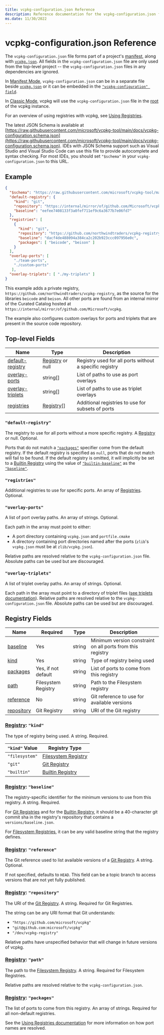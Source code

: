 ```yaml
---
title: vcpkg-configuration.json Reference
description: Reference documentation for the vcpkg-configuration.json file format
ms.date: 11/30/2022
---
```

# vcpkg-configuration.json Reference

The `vcpkg-configuration.json` file forms part of a project's [manifest](../users/manifests.md), along with [`vcpkg.json`](vcpkg-json.md). All fields in the `vcpkg-configuration.json` file are only used from the top-level project -- the `vcpkg-configuration.json` files in any dependencies are ignored.

In [Manifest Mode](../users/manifests.md), `vcpkg-configuration.json` can be in a separate file beside [`vcpkg.json`](vcpkg-json.md) or it can be embedded in the [`"vcpkg-configuration" field`](vcpkg-json.md#vcpkg-configuration).

In [Classic Mode](../users/classic-mode.md), vcpkg will use the `vcpkg-configuration.json` file in the [root](../commands/common-options.md#vcpkg-root) of the vcpkg instance.

For an overview of using registries with vcpkg, see [Using Registries](../users/registries.md).

The latest JSON Schema is available at [https://raw.githubusercontent.com/microsoft/vcpkg-tool/main/docs/vcpkg-configuration.schema.json](https://raw.githubusercontent.com/microsoft/vcpkg-tool/main/docs/vcpkg-configuration.schema.json). IDEs with JSON Schema support such as Visual Studio and Visual Studio Code can use this file to provide autocomplete and syntax checking. For most IDEs, you should set `"$schema"` in your `vcpkg-configuration.json` to this URL.

## Example

```json
{
  "$schema": "https://raw.githubusercontent.com/microsoft/vcpkg-tool/main/docs/vcpkg-configuration.schema.json",
  "default-registry": {
    "kind": "git",
    "repository": "https://internal/mirror/of/github.com/Microsoft/vcpkg",
    "baseline": "eefee7408133f3a0fef711ef9c6a3677b7e06fd7"
  },
  "registries": [
    {
      "kind": "git",
      "repository": "https://github.com/northwindtraders/vcpkg-registry",
      "baseline": "dacf4de488094a384ca2c202b923ccc097956e0c",
      "packages": [ "beicode", "beison" ]
    }
  ],
  "overlay-ports": [
    "./team-ports",
    "./custom-ports"
   ],
  "overlay-triplets": [ "./my-triplets" ]
}
```
This example adds a private registry, `https://github.com/northwindtraders/vcpkg-registry`, as the source for the libraries `beicode` and `beison`. All other ports are found from an internal mirror of the Curated Catalog hosted at `https://internal/mirror/of/github.com/Microsoft/vcpkg`.

The example also configures custom overlays for ports and triplets that are present in the source code repository.

## Top-level Fields

| Name | Type   | Description |
|------|--------|-------------|
| [default-registry](#default-registry) | [Registry][] or null | Registry used for all ports without a specific registry |
| [overlay-ports](#overlay-ports) | string[] | List of paths to use as port overlays |
| [overlay-triplets](#overlay-triplets) | string[] | List of paths to use as triplet overlays |
| [registries](#registries) | [Registry][][] | Additional registries to use for subsets of ports |

### <a name="default-registry"></a> `"default-registry"`

The registry to use for all ports without a more specific registry. A [Registry][] or null. Optional.

Ports that do not match a [`"packages"`](#registry-packages) specifier come from the default registry. If the default registry is specified as `null`, ports that do not match will fail to be found. If the default registry is omitted, it will implicitly be set to a [Builtin Registry][] using the value of [`"builtin-baseline"`](vcpkg-json.md#builtin-baseline) as the [`"baseline"`](#registry-baseline).

### <a name="registries"></a> `"registries"`

Additional registries to use for specific ports. An array of [Registries](#registry). Optional.

### <a name="overlay-ports"></a> `"overlay-ports"`

A list of port overlay paths. An array of strings. Optional.

Each path in the array must point to either:

- A port directory containing `vcpkg.json` and `portfile.cmake`
- A directory containing port directories named after the ports (`zlib`'s `vcpkg.json` must be at `zlib/vcpkg.json`).

Relative paths are resolved relative to the `vcpkg-configuration.json` file. Absolute paths can be used but are discouraged.

### <a name="overlay-triplets"></a> `"overlay-triplets"`

A list of triplet overlay paths. An array of strings. Optional.

Each path in the array must point to a directory of triplet files ([see triplets documentation](../users/triplets.md)). Relative paths are resolved relative to the `vcpkg-configuration.json` file. Absolute paths can be used but are discouraged.

## <a name="registry"></a> Registry Fields

| Name | Required | Type   | Description |
|------|----------|--------|-------------|
| [baseline](#registry-baseline) | Yes | string | Minimum version constraint on all ports from this registry |
| [kind](#registry-kind) | Yes | string | Type of registry being used |
| [packages](#registry-packages) | Yes, if not default | string | List of ports to come from this registry |
| [path](#registry-path) | Filesystem Registry | string | Path to the Filesystem registry |
| [reference](#registry-reference) | No | string | Git reference to use for available versions |
| [repository](#registry-repository) | Git Registry | string | URI of the Git registry |

[Registry]: #registry

### <a name="registry-kind"></a> [Registry][]: `"kind"`

The type of registry being used. A string. Required.

| `"kind"` Value | Registry Type |
| ------|---|
| `"filesystem"` | [Filesystem Registry][] |
| `"git"` | [Git Registry][] |
| `"builtin"` | [Builtin Registry][] |

### <a name="registry-baseline"></a> [Registry][]: `"baseline"`

The registry-specific identifier for the minimum versions to use from this registry. A string. Required.

For [Git Registries][Git Registry] and for the [Builtin Registry][], it should be a 40-character git commit sha in the registry's repository that contains a `versions/baseline.json`.

For [Filesystem Registries][Filesystem Registry], it can be any valid baseline string that the registry defines.

### <a name="registry-reference"></a> [Registry][]: `"reference"`

The Git reference used to list available versions of a [Git Registry][]. A string. Optional.

If not specified, defaults to `HEAD`. This field can be a topic branch to access versions that are not yet fully published.

### <a name="registry-repository"></a> [Registry][]: `"repository"`

The URI of the [Git Registry][]. A string. Required for Git Registries.

The string can be any URI format that Git understands:

- `"https://github.com/microsoft/vcpkg"`
- `"git@github.com:microsoft/vcpkg"`
- `"/dev/vcpkg-registry"`

Relative paths have unspecified behavior that will change in future versions of vcpkg.

### <a name="registry-path"></a> [Registry][]: `"path"`

The path to the [Filesystem Registry][]. A string. Required for Filesystem Registries.

Relative paths are resolved relative to the `vcpkg-configuration.json`.

### <a name="registry-packages"></a> [Registry][]: `"packages"`

The list of ports to come from this registry. An array of strings. Required for all non-default registries.

See the [Using Registries documentation](../users/registries.md#package-name-resolution) for more information on how port names are resolved.

[Git Registry]: ../maintainers/registries.md#git-registries
[Filesystem Registry]: ../maintainers/registries.md#filesystem-registries
[Builtin Registry]: ../maintainers/registries.md#builtin-registries
